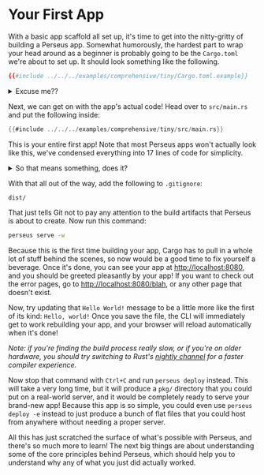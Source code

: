 # Your First App

With a basic app scaffold all set up, it's time to get into the nitty-gritty of building a Perseus app. Somewhat humorously, the hardest part to wrap your head around as a beginner is probably going to be the `Cargo.toml` we're about to set up. It should look something like the following.

```toml
{{#include ../../../examples/comprehensive/tiny/Cargo.toml.example}}
```

<details>
<summary>Excuse me??</summary>

The first section is still pretty straightforward, just defining the name and version of your app's package. The line after that, `edition = "2021"`, tells Rust to use a specific version of itself. There's also a 2018 version and a 2015 version, though Perseus won't work with either of those, as it needs some features only introduced in 2021. That version also includes some comfort features that will make your life easier at times.

Now we'll address the interesting dependencies setup. Essentially, we've got three dependency sections. The reason for this is because Perseus runs partly on a server, and partially in a browser. The former is called the *engine*, which is responsible for building and serving your app. The latter is just called the browser, which is where Perseus makes your app work for your users.

These two environments couldn't really be more different, and, while Perseus tries to minimize the complexities of managing both from your perspective, there are *many* Rust packages that won't run in the browser yet. By having separate dependency sections for each environment, we can decide explicitly which packages we want to be available where.

The first section is the usual one, pulling in dependencies that we want everywhere. Both `perseus` and `sycamore` are needed in the browser and on the server-side, so we put them here. Most of the packages you bring in yourself will go here too. As a general rule of thumb, put stuff here unless you're getting errors or trying to optimize your app (which we have a whole section on).

The second is `[target.'cfg(not(target_arch = "wasm32"))'.dependencies]`, which looks scary, but is actually pretty simple when you think about it. It defines the `dependencies` section only on the `target` (operating system) that matches the condition `cfg(not(target_arch = "wasm32"))` --- the target that's not `wasm32`, which is Rust's way of talking about the browser. This section contains engine-only dependencies. In other words, the code that runs in the browser will have no clue these even exist. We put two things in here: `tokio` and `perseus-warp`. The first is an asynchronous runtime that Perseus uses in the background (this means we can do stuff like compile three parts of your app at the same time, which speeds up builds). The second is one of those integration crates we were talking about earlier, with the `dflt-server` feature enabled, which makes it expose an extra function that just makes us a server that we don't have to think about. Unless you're writing custom API routes, this is all you need.

The third section is exactly the same as the previous, just without that `not(...)`, so this one defines dependencies that we use in the browser only. We've put `wasm-bindgen` here, which we could compile on the server, but it would be a little pointless, since Perseus only uses it behind the scenes in making your app work in the browser. (This is needed for a macro that a Perseus macro defines, which is why you have to import it yourself.)

</details>

Next, we can get on with the app's actual code! Head over to `src/main.rs` and put the following inside:

```rust
{{#include ../../../examples/comprehensive/tiny/src/main.rs}}
```

This is your entire first app! Note that most Perseus apps won't actually look like this, we've condensed everything into 17 lines of code for simplicity.

<details>
<summary>So that means something, does it?</summary>

We've started off with some simple imports that we need, which we'll talk about as we get to them. The really important thing here is the `main()` function, which is annotated with the `#[perseus::main()]` *proc macro* (these are nifty things in Rust that let you define something, like a function, and then let the macro modify it). This macro isn't necessary, but it's very good for small apps, because there's actually fair bit of stuff happening behind the scenes here.

We also give that macro an argument, `perseus_integration::dflt_server`. You should change this to whatever integration you're using (we set up `perseus_warp` earlier). Every integration has a feature called `dflt-server` (which we enabled earlier in `Cargo.toml`) that exposes a function called `dflt_server` (notice how the packages use hyphens and the code uses underscores --- this is a Rust convention).

As you might have inferred, the argument we provide to the `#[perseus::main()]` macro is the function it will use to create a server for our app! You can provide something like `dflt_server` here if you don't want to think about that much more, or you can define an expansive API and use that here instead! (Note that there's actually a much better way to do this, which is addressed much later on.)

This function also takes a *generic*, or *type parameter*, called `G`. We use this to return a [`PerseusApp`](=type.PerseusApp@perseus) (which is the construct that contains all the information about our app) that uses `G`. This is essentially saying that we want to return a `PerseusApp` for something that implements the `Html` trait, which we imported earlier. This is Sycamore's way of expressing that this function can either return something designed for the browser, or for the engine. Specifically, the engine uses `SsrNode` (server-side rendering), and the browser uses `DomNode`/`HydrateNode`. Don't worry though, you don't need to understand these distinctions just yet.

The body of the function is where the magic happens: we define a new `PerseusApp` with our one template and some error pages. The template is called `index`, which is a special name that means it will be hosted at the index of our site --- it will be the landing page. The code for that template is a `view! { .. }`, which comes from Sycamore, and it's how we write things that the user can see. If you've used HTML before, this is the Rust version of that. It might look a bit daunting at first, but most people tend to warm to it fairly well after using it a little.

All this `view! { .. }` defines is a `p`, which is equivalent to the HTML `<p></p>`, a paragraph element. This is where we can put text for our site. The contents are the universal phrase, `Hello World!`.

You might be scratching your head about that `cx` though. Understandable. This is the *reactive scope* of the view, which is something complicated that you would need to understand much more about if you were using normal Sycamore. In Perseus, all you really need to know for the basics is that this is a thing that you need to give to every `view! { .. }`, and that your templates always take it as an argument. If you want to know what this actually does, you can read more about it [here](https://sycamore-rs.netlify.app/docs/basics/reactivity).

The last thing to note is the `ErrorPages`, which are an innovation of Perseus that force you to write fallback pages for situations like the user going to a page that doesn't exist (the infamous 404 error). You could leave these out in development, but when you go to production, Perseus will scream at you. The error pages we've defined here are dead simple: we're just using the universal fallback provided to `ErrorPages::new()`, which is used for everything, unless you provide specific error pages for errors like 404, 500, etc. This fallback page is told the URL the error occurred on, the HTTP status code, and the error itself.

</details>

With that all out of the way, add the following to `.gitignore`:

```gitignore
dist/
```

That just tells Git not to pay any attention to the build artifacts that Perseus is about to create. Now run this command:

```sh
perseus serve -w
```

Because this is the first time building your app, Cargo has to pull in a whole lot of stuff behind the scenes, so now would be a good time to fix yourself a beverage. Once it's done, you can see your app at <http://localhost:8080>, and you should be greeted pleasantly by your app! If you want to check out the error pages, go to <http://localhost:8080/blah>, or any other page that doesn't exist.

Now, try updating that `Hello World!` message to be a little more like the first of its kind: `Hello, world!` Once you save the file, the CLI will immediately get to work rebuilding your app, and your browser will reload automatically when it's done!

*Note: if you're finding the build process really slow, or if you're on older hardware, you should try switching to Rust's [nightly channel](https://doc.rust-lang.org/book/appendix-07-nightly-rust.html#rustup-and-the-role-of-rust-nightly) for a faster compiler experience.*

Now stop that command with `Ctrl+C` and run `perseus deploy` instead. This will take a very long time, but it will produce a `pkg/` directory that you could put on a real-world server, and it would be completely ready to serve your brand-new app! Because this app is so simple, you could even use `perseus deploy -e` instead to just produce a bunch of flat files that you could host from anywhere without needing a proper server.

All this has just scratched the surface of what's possible with Perseus, and there's so much more to learn! The next big things are about understanding some of the core principles behind Perseus, which should help you to understand why any of what you just did actually worked.
